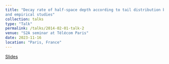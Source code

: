 ```yaml
---
title: "Decay rate of half-space depth according to tail distribution behaviour: Population
and empirical studies"
collection: talks
type: "Talk"
permalink: /talks/2014-02-01-talk-2
venue: "S2A seminar at Télécom Paris"
date: 2023-11-16
location: "Paris, France"
---
```


[Slides](http://example2.com)


